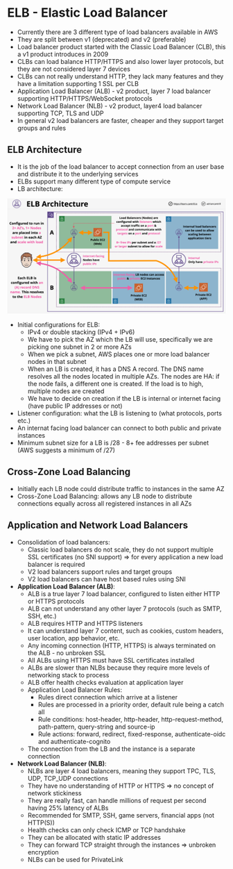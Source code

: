 # ELB - Elastic Load Balancer

- Currently there are 3 different type of load balancers available in AWS
- They are split between v1 (deprecated) and v2 (preferable)
- Load balancer product started with the Classic Load Balancer (CLB), this a v1 product introduces in 2009
- CLBs can load balance HTTP/HTTPS and also lower layer protocols, but they are not considered layer 7 devices
- CLBs can not really understand HTTP, they lack many features and they have a limitation supporting 1 SSL per CLB
- Application Load Balancer (ALB) - v2 product, layer 7 load balancer supporting HTTP/HTTPS/WebSocket protocols
- Network Load Balancer (NLB) - v2 product, layer4 load balancer supporting TCP, TLS and UDP
- In general v2 load balancers are faster, cheaper and they support target groups and rules

## ELB Architecture

- It is the job of the load balancer to accept connection from an user base and distribute it to the underlying services
- ELBs support many different type of compute service
- LB architecture:

![LB Architecture](images/ELBArchitecture1.png)

- Initial configurations for ELB:
    - IPv4 or double stacking (IPv4 + IPv6)
    - We have to pick the AZ which the LB will use, specifically we are picking one subnet in 2 or more AZs
    - When we pick a subnet, AWS places one or more load balancer nodes in that subnet
    - When an LB is created, it has a DNS A record. The DNS name resolves all the nodes located in multiple AZs. The nodes are HA: if the node fails, a different one is created. If the load is to high, multiple nodes are created
    - We have to decide on creation if the LB is internal or internet facing (have public IP addresses or not)
- Listener configuration: what the LB is listening to (what protocols, ports etc.)
- An internat facing load balancer can connect to both public and private instances
- Minimum subnet size for a LB is /28 - 8+ fee addresses per subnet (AWS suggests a minimum of /27)

## Cross-Zone Load Balancing

- Initially each LB node could distribute traffic to instances in the same AZ
- Cross-Zone Load Balancing: allows any LB node to distribute connections equally across all registered instances in all AZs

## Application and Network Load Balancers

- Consolidation of load balancers:
    - Classic load balancers do not scale, they do not support multiple SSL certificates (no SNI support) => for every application a new load balancer is required
    - V2 load balancers support rules and target groups
    - V2 load balancers can have host based rules using SNI
- **Application Load Balancer (ALB)**:
    - ALB is a true layer 7 load balancer, configured to listen either HTTP or HTTPS protocols
    - ALB can not understand any other layer 7 protocols (such as SMTP, SSH, etc.)
    - ALB requires HTTP and HTTPS listeners
    - It can understand layer 7 content, such as cookies, custom headers, user location, app behavior, etc.
    - Any incoming connection (HTTP, HTTPS) is always terminated on the ALB - no unbroken SSL
    - All ALBs using HTTPS must have SSL certificates installed
    - ALBs are slower than NLBs because they require more levels of networking stack to process
    - ALB offer health checks evaluation at application layer
    - Application Load Balancer Rules:
        - Rules direct connection which arrive at a listener
        - Rules are processed in a priority order, default rule being a catch all
        - Rule conditions: host-header, http-header, http-request-method, path-pattern, query-string and source-ip
        - Rule actions: forward, redirect, fixed-response, authenticate-oidc and authenticate-cognito
    - The connection from the LB and the instance is a separate connection
- **Network Load Balancer (NLB)**:
    - NLBs are layer 4 load balancers, meaning they support TPC, TLS, UDP, TCP_UDP connections
    - They have no understanding of HTTP or HTTPS => no concept of network stickiness
    - They are really fast, can handle millions of request per second having 25% latency of ALBs
    - Recommended for SMTP, SSH, game servers, financial apps (not HTTP(S))
    - Health checks can only check ICMP or TCP handshake
    - They can be allocated with static IP addresses
    - They can forward TCP straight through the instances => unbroken encryption
    - NLBs can be used for PrivateLink